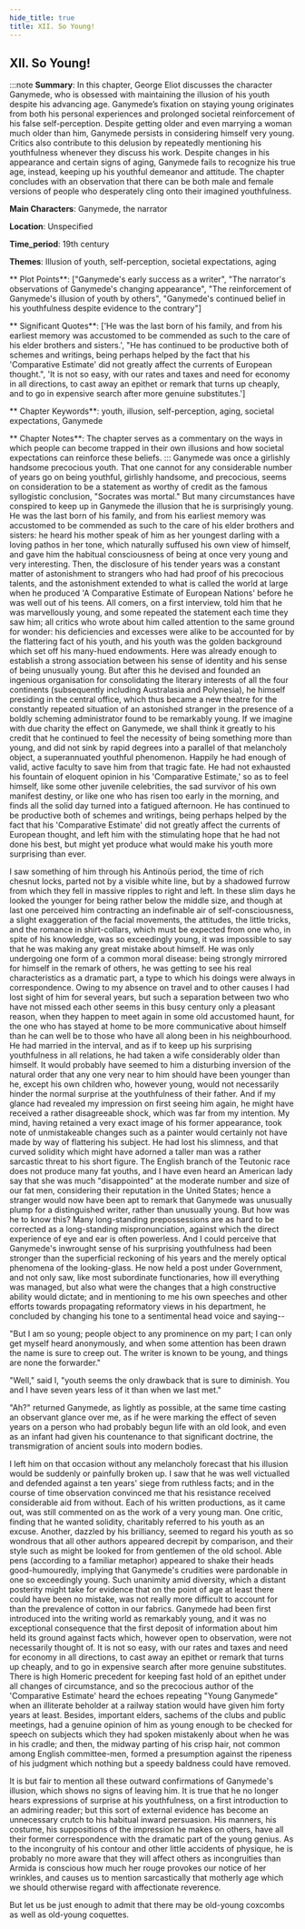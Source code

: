 ```yaml
---
hide_title: true
title: XII. So Young!
---
```

## XII. So Young!
:::note
**Summary**:
In this chapter, George Eliot discusses the character Ganymede, who is obsessed with maintaining the illusion of his youth despite his advancing age. Ganymede’s fixation on staying young originates from both his personal experiences and prolonged societal reinforcement of his false self-perception. Despite getting older and even marrying a woman much older than him, Ganymede persists in considering himself very young. Critics also contribute to this delusion by repeatedly mentioning his youthfulness whenever they discuss his work. Despite changes in his appearance and certain signs of aging, Ganymede fails to recognize his true age, instead, keeping up his youthful demeanor and attitude. The chapter concludes with an observation that there can be both male and female versions of people who desperately cling onto their imagined youthfulness.

**Main Characters**:
Ganymede, the narrator

**Location**:
Unspecified

**Time_period**:
19th century

**Themes**:
Illusion of youth, self-perception, societal expectations, aging

** Plot Points**:
["Ganymede's early success as a writer", "The narrator's observations of Ganymede's changing appearance", "The reinforcement of Ganymede's illusion of youth by others", "Ganymede's continued belief in his youthfulness despite evidence to the contrary"]

** Significant Quotes**:
['He was the last born of his family, and from his earliest memory was accustomed to be commended as such to the care of his elder brothers and sisters.', "He has continued to be productive both of schemes and writings, being perhaps helped by the fact that his 'Comparative Estimate' did not greatly affect the currents of European thought.", 'It is not so easy, with our rates and taxes and need for economy in all directions, to cast away an epithet or remark that turns up cheaply, and to go in expensive search after more genuine substitutes.']

** Chapter Keywords**:
youth, illusion, self-perception, aging, societal expectations, Ganymede

** Chapter Notes**:
The chapter serves as a commentary on the ways in which people can become trapped in their own illusions and how societal expectations can reinforce these beliefs.
:::
Ganymede was once a girlishly handsome precocious youth. That one cannot for any considerable number of years go on being youthful, girlishly handsome, and precocious, seems on consideration to be a statement as worthy of credit as the famous syllogistic conclusion, "Socrates was mortal." But many circumstances have conspired to keep up in Ganymede the illusion that he is surprisingly young. He was the last born of his family, and from his earliest memory was accustomed to be commended as such to the care of his elder brothers and sisters: he heard his mother speak of him as her youngest darling with a loving pathos in her tone, which naturally suffused his own view of himself, and gave him the habitual consciousness of being at once very young and very interesting. Then, the disclosure of his tender years was a constant matter of astonishment to strangers who had had proof of his precocious talents, and the astonishment extended to what is called the world at large when he produced 'A Comparative Estimate of European Nations' before he was well out of his teens. All comers, on a first interview, told him that he was marvellously young, and some repeated the statement each time they saw him; all critics who wrote about him called attention to the same ground for wonder: his deficiencies and excesses were alike to be accounted for by the flattering fact of his youth, and his youth was the golden background which set off his many-hued endowments. Here was already enough to establish a strong association between his sense of identity and his sense of being unusually young. But after this he devised and founded an ingenious organisation for consolidating the literary interests of all the four continents (subsequently including Australasia and Polynesia), he himself presiding in the central office, which thus became a new theatre for the constantly repeated situation of an astonished stranger in the presence of a boldly scheming administrator found to be remarkably young. If we imagine with due charity the effect on Ganymede, we shall think it greatly to his credit that he continued to feel the necessity of being something more than young, and did not sink by rapid degrees into a parallel of that melancholy object, a superannuated youthful phenomenon. Happily he had enough of valid, active faculty to save him from that tragic fate. He had not exhausted his fountain of eloquent opinion in his 'Comparative Estimate,' so as to feel himself, like some other juvenile celebrities, the sad survivor of his own manifest destiny, or like one who has risen too early in the morning, and finds all the solid day turned into a fatigued afternoon. He has continued to be productive both of schemes and writings, being perhaps helped by the fact that his 'Comparative Estimate' did not greatly affect the currents of European thought, and left him with the stimulating hope that he had not done his best, but might yet produce what would make his youth more surprising than ever. 

I saw something of him through his Antinoüs period, the time of rich chesnut locks, parted not by a visible white line, but by a shadowed furrow from which they fell in massive ripples to right and left. In these slim days he looked the younger for being rather below the middle size, and though at last one perceived him contracting an indefinable air of self-consciousness, a slight exaggeration of the facial movements, the attitudes, the little tricks, and the romance in shirt-collars, which must be expected from one who, in spite of his knowledge, was so exceedingly young, it was impossible to say that he was making any great mistake about himself. He was only undergoing one form of a common moral disease: being strongly mirrored for himself in the remark of others, he was getting to see his real characteristics as a dramatic part, a type to which his doings were always in correspondence. Owing to my absence on travel and to other causes I had lost sight of him for several years, but such a separation between two who have not missed each other seems in this busy century only a pleasant reason, when they happen to meet again in some old accustomed haunt, for the one who has stayed at home to be more communicative about himself than he can well be to those who have all along been in his neighbourhood. He had married in the interval, and as if to keep up his surprising youthfulness in all relations, he had taken a wife considerably older than himself. It would probably have seemed to him a disturbing inversion of the natural order that any one very near to him should have been younger than he, except his own children who, however young, would not necessarily hinder the normal surprise at the youthfulness of their father. And if my glance had revealed my impression on first seeing him again, he might have received a rather disagreeable shock, which was far from my intention. My mind, having retained a very exact image of his former appearance, took note of unmistakeable changes such as a painter would certainly not have made by way of flattering his subject. He had lost his slimness, and that curved solidity which might have adorned a taller man was a rather sarcastic threat to his short figure. The English branch of the Teutonic race does not produce many fat youths, and I have even heard an American lady say that she was much "disappointed" at the moderate number and size of our fat men, considering their reputation in the United States; hence a stranger would now have been apt to remark that Ganymede was unusually plump for a distinguished writer, rather than unusually young. But how was he to know this? Many long-standing prepossessions are as hard to be corrected as a long-standing mispronunciation, against which the direct experience of eye and ear is often powerless. And I could perceive that Ganymede's inwrought sense of his surprising youthfulness had been stronger than the superficial reckoning of his years and the merely optical phenomena of the looking-glass. He now held a post under Government, and not only saw, like most subordinate functionaries, how ill everything was managed, but also what were the changes that a high constructive ability would dictate; and in mentioning to me his own speeches and other efforts towards propagating reformatory views in his department, he concluded by changing his tone to a sentimental head voice and saying-- 

"But I am so young; people object to any prominence on my part; I can only get myself heard anonymously, and when some attention has been drawn the name is sure to creep out. The writer is known to be young, and things are none the forwarder." 

"Well," said I, "youth seems the only drawback that is sure to diminish. You and I have seven years less of it than when we last met." 

"Ah?" returned Ganymede, as lightly as possible, at the same time casting an observant glance over me, as if he were marking the effect of seven years on a person who had probably begun life with an old look, and even as an infant had given his countenance to that significant doctrine, the transmigration of ancient souls into modern bodies. 

I left him on that occasion without any melancholy forecast that his illusion would be suddenly or painfully broken up. I saw that he was well victualled and defended against a ten years' siege from ruthless facts; and in the course of time observation convinced me that his resistance received considerable aid from without. Each of his written productions, as it came out, was still commented on as the work of a very young man. One critic, finding that he wanted solidity, charitably referred to his youth as an excuse. Another, dazzled by his brilliancy, seemed to regard his youth as so wondrous that all other authors appeared decrepit by comparison, and their style such as might be looked for from gentlemen of the old school. Able pens (according to a familiar metaphor) appeared to shake their heads good-humouredly, implying that Ganymede's crudities were pardonable in one so exceedingly young. Such unanimity amid diversity, which a distant posterity might take for evidence that on the point of age at least there could have been no mistake, was not really more difficult to account for than the prevalence of cotton in our fabrics. Ganymede had been first introduced into the writing world as remarkably young, and it was no exceptional consequence that the first deposit of information about him held its ground against facts which, however open to observation, were not necessarily thought of. It is not so easy, with our rates and taxes and need for economy in all directions, to cast away an epithet or remark that turns up cheaply, and to go in expensive search after more genuine substitutes. There is high Homeric precedent for keeping fast hold of an epithet under all changes of circumstance, and so the precocious author of the 'Comparative Estimate' heard the echoes repeating "Young Ganymede" when an illiterate beholder at a railway station would have given him forty years at least. Besides, important elders, sachems of the clubs and public meetings, had a genuine opinion of him as young enough to be checked for speech on subjects which they had spoken mistakenly about when he was in his cradle; and then, the midway parting of his crisp hair, not common among English committee-men, formed a presumption against the ripeness of his judgment which nothing but a speedy baldness could have removed. 

It is but fair to mention all these outward confirmations of Ganymede's illusion, which shows no signs of leaving him. It is true that he no longer hears expressions of surprise at his youthfulness, on a first introduction to an admiring reader; but this sort of external evidence has become an unnecessary crutch to his habitual inward persuasion. His manners, his costume, his suppositions of the impression he makes on others, have all their former correspondence with the dramatic part of the young genius. As to the incongruity of his contour and other little accidents of physique, he is probably no more aware that they will affect others as incongruities than Armida is conscious how much her rouge provokes our notice of her wrinkles, and causes us to mention sarcastically that motherly age which we should otherwise regard with affectionate reverence. 

But let us be just enough to admit that there may be old-young coxcombs as well as old-young coquettes. 

